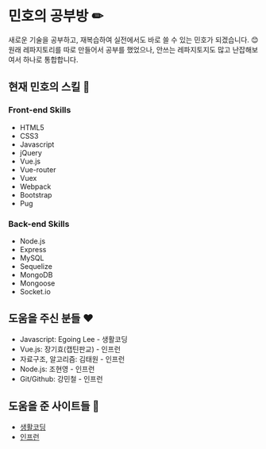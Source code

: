# 민호의 공부방 ✏
새로운 기술을 공부하고, 재복습하여 실전에서도 바로 쓸 수 있는 민호가 되겠습니다. 😊<br>
원래 레파지토리를 따로 만들어서 공부를 했었으나, 안쓰는 레파지토지도 많고 난잡해보여서 하나로 통합합니다.

## 현재 민호의 스킬 🚀
### Front-end Skills
* HTML5
* CSS3
* Javascript
* jQuery
* Vue.js
* Vue-router
* Vuex
* Webpack
* Bootstrap
* Pug

### Back-end Skills
* Node.js
* Express
* MySQL
* Sequelize
* MongoDB
* Mongoose
* Socket.io

## 도움을 주신 분들 ♥
* Javascript: Egoing Lee - 생활코딩
* Vue.js: 장기효(캡틴판교) - 인프런
* 자료구조, 알고리즘: 김태원 - 인프런
* Node.js: 조현영 - 인프런
* Git/Github: 강민철 - 인프런

## 도움을 준 사이트들 💎
* <a href="https://opentutorials.org/">생활코딩</a>
* <a href="https://www.inflearn.com/">인프런</a>
